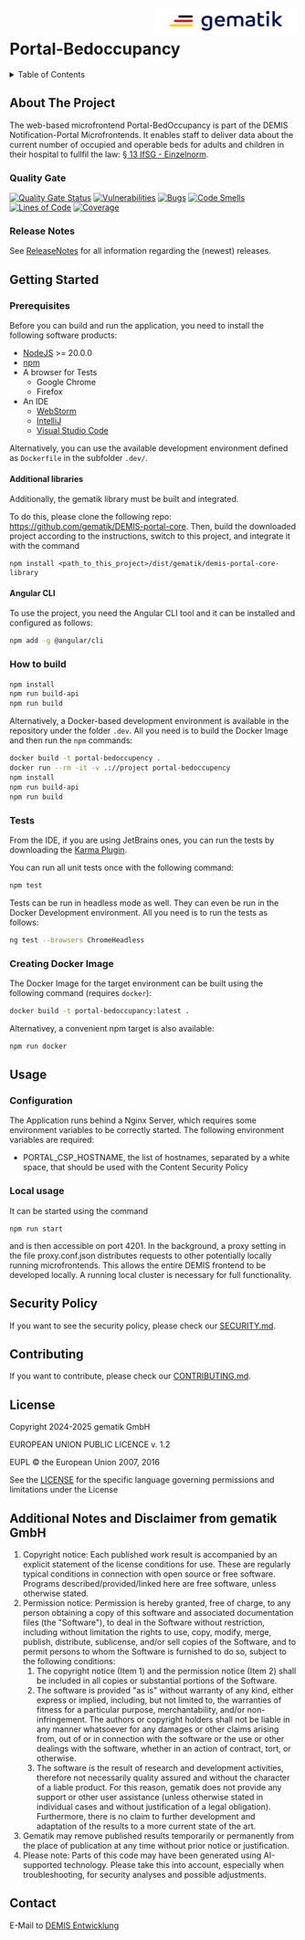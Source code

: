 <img align="right" width="250" height="47" src="./media/Gematik_Logo_Flag.png"/> <br/>


# Portal-Bedoccupancy

<details>
  <summary>Table of Contents</summary>
  <ol>
    <li>
      <a href="#about-the-project">About The Project</a>
       <ul>
        <li><a href="#quality-gate">Quality Gate</a></li>
        <li><a href="#release-notes">Release Notes</a></li>
      </ul>
	</li>
    <li>
      <a href="#getting-started">Getting Started</a>
      <ul>
        <li><a href="#prerequisites">Prerequisites</a></li>
        <li><a href="#angular-cli">Angular CLI</a></li>
        <li><a href="#how-to-build">How to build</a></li>
        <li><a href="#tests">Tests</a></li>
        <li><a href="#creating-docker-image">Creating Docker Image</a></li>
    </li>
    <li>
      <a href="#usage">Usage</a>
      <ul>
        <li><a href="#configuration">Configuration</a></li>
      </ul>
    </li>
    <li><a href="#security-policy">Security Policy</a></li>
    <li><a href="#contributing">Contributing</a></li>
    <li><a href="#license">License</a></li>
    <li><a href="#contact">Contact</a></li>
  </ol>
</details>

## About The Project

The web-based microfrontend Portal-BedOccupancy is part of the DEMIS Notification-Portal Microfrontends. It enables staff to deliver data about the current number of occupied and operable beds for adults and children in their hospital to fullfil the law: [§ 13 IfSG - Einzelnorm](https://www.gesetze-im-internet.de/ifsg/__13.html).

### Quality Gate
[![Quality Gate Status](https://sonar.prod.ccs.gematik.solutions/api/project_badges/measure?project=demis-portal-bedoccupancy&metric=alert_status&token=sqb_a989f2b180b39fc7fc76a914cb5f94864be0f700)](https://sonar.prod.ccs.gematik.solutions/dashboard?id=demis-portal-bedoccupancy)
[![Vulnerabilities](https://sonar.prod.ccs.gematik.solutions/api/project_badges/measure?project=demis-portal-bedoccupancy&metric=vulnerabilities&token=sqb_a989f2b180b39fc7fc76a914cb5f94864be0f700)](https://sonar.prod.ccs.gematik.solutions/dashboard?id=demis-portal-bedoccupancy)
[![Bugs](https://sonar.prod.ccs.gematik.solutions/api/project_badges/measure?project=demis-portal-bedoccupancy&metric=bugs&token=sqb_a989f2b180b39fc7fc76a914cb5f94864be0f700)](https://sonar.prod.ccs.gematik.solutions/dashboard?id=demis-portal-bedoccupancy)
[![Code Smells](https://sonar.prod.ccs.gematik.solutions/api/project_badges/measure?project=demis-portal-bedoccupancy&metric=code_smells&token=sqb_a989f2b180b39fc7fc76a914cb5f94864be0f700)](https://sonar.prod.ccs.gematik.solutions/dashboard?id=demis-portal-bedoccupancy)
[![Lines of Code](https://sonar.prod.ccs.gematik.solutions/api/project_badges/measure?project=demis-portal-bedoccupancy&metric=ncloc&token=sqb_a989f2b180b39fc7fc76a914cb5f94864be0f700)](https://sonar.prod.ccs.gematik.solutions/dashboard?id=demis-portal-bedoccupancy)
[![Coverage](https://sonar.prod.ccs.gematik.solutions/api/project_badges/measure?project=demis-portal-bedoccupancy&metric=coverage&token=sqb_a989f2b180b39fc7fc76a914cb5f94864be0f700)](https://sonar.prod.ccs.gematik.solutions/dashboard?id=demis-portal-bedoccupancy)


### Release Notes
See [ReleaseNotes](ReleaseNotes.md) for all information regarding the (newest) releases.

## Getting Started

### Prerequisites

Before you can build and run the application, you need to install the following software products:

* [NodeJS](https://nodejs.org) >= 20.0.0
* [npm](https://docs.npmjs.com/try-the-latest-stable-version-of-npm)
* A browser for Tests 
  * Google Chrome
  * Firefox
* An IDE
  * [WebStorm](https://www.jetbrains.com/webstorm)
  * [IntelliJ](https://www.jetbrains.com/de-de/idea)
  * [Visual Studio Code](https://code.visualstudio.com)

Alternatively, you can use the available development environment defined as `Dockerfile` in the subfolder `.dev/`.

#### Additional libraries

Additionally, the gematik library must be built and integrated.

To do this, please clone the following repo: https://github.com/gematik/DEMIS-portal-core. 
Then, build the downloaded project according to the instructions, switch to this project, and integrate it with the command 
```
npm install <path_to_this_project>/dist/gematik/demis-portal-core-library
```

#### Angular CLI

To use the project, you need the Angular CLI tool and it can be installed and configured as follows:

```sh
npm add -g @angular/cli
```

### How to build

```sh
npm install
npm run build-api
npm run build
```

Alternatively, a Docker-based development environment is available in the repository under the folder `.dev`. All you need is to build the Docker Image and then run the `npm` commands:

```sh
docker build -t portal-bedoccupency .
docker run --rm -it -v .://project portal-bedoccupency
npm install
npm run build-api
npm run build
```

### Tests

From the IDE, if you are using JetBrains ones, you can run the tests by downloading the [Karma Plugin](https://plugins.jetbrains.com/plugin/7287-karma).

You can run all unit tests once with the following command:

```sh
npm test
```

Tests can be run in headless mode as well. They can even be run in the Docker Development environment. All you need is to run the tests as follows:

```sh
ng test --browsers ChromeHeadless
```

### Creating Docker Image

The Docker Image for the target environment can be built using the following command (requires `docker`): 

```sh
docker build -t portal-bedoccupancy:latest .
```

Alternativey, a convenient npm target is also available:

```sh
npm run docker
```

## Usage

### Configuration

The Application runs behind a Nginx Server, which requires some environment variables to be correctly started. The following environment variables are required:

- PORTAL_CSP_HOSTNAME, the list of hostnames, separated by a white space, that should be used with the Content Security Policy

### Local usage

It can be started using the command 

```
npm run start
```

and is then accessible on port 4201. In the background, a proxy setting in the file proxy.conf.json distributes requests to other potentially locally running microfrontends. This allows the entire DEMIS frontend to be developed locally. A running local cluster is necessary for full functionality.

## Security Policy
If you want to see the security policy, please check our [SECURITY.md](.github/SECURITY.md).

## Contributing
If you want to contribute, please check our [CONTRIBUTING.md](.github/CONTRIBUTING.md).

## License
Copyright 2024-2025 gematik GmbH

EUROPEAN UNION PUBLIC LICENCE v. 1.2

EUPL © the European Union 2007, 2016

See the [LICENSE](./LICENSE) for the specific language governing permissions and limitations under the License

## Additional Notes and Disclaimer from gematik GmbH

1. Copyright notice: Each published work result is accompanied by an explicit statement of the license conditions for use. These are regularly typical conditions in connection with open source or free software. Programs described/provided/linked here are free software, unless otherwise stated.
2. Permission notice: Permission is hereby granted, free of charge, to any person obtaining a copy of this software and associated documentation files (the "Software"), to deal in the Software without restriction, including without limitation the rights to use, copy, modify, merge, publish, distribute, sublicense, and/or sell copies of the Software, and to permit persons to whom the Software is furnished to do so, subject to the following conditions:
   1. The copyright notice (Item 1) and the permission notice (Item 2) shall be included in all copies or substantial portions of the Software.
   2. The software is provided "as is" without warranty of any kind, either express or implied, including, but not limited to, the warranties of fitness for a particular purpose, merchantability, and/or non-infringement. The authors or copyright holders shall not be liable in any manner whatsoever for any damages or other claims arising from, out of or in connection with the software or the use or other dealings with the software, whether in an action of contract, tort, or otherwise.
   3. The software is the result of research and development activities, therefore not necessarily quality assured and without the character of a liable product. For this reason, gematik does not provide any support or other user assistance (unless otherwise stated in individual cases and without justification of a legal obligation). Furthermore, there is no claim to further development and adaptation of the results to a more current state of the art.
3. Gematik may remove published results temporarily or permanently from the place of publication at any time without prior notice or justification.
4. Please note: Parts of this code may have been generated using AI-supported technology. Please take this into account, especially when troubleshooting, for security analyses and possible adjustments.

## Contact
E-Mail to [DEMIS Entwicklung](mailto:demis-entwicklung@gematik.de?subject=[GitHub]%20Portal-bedoccupency)
